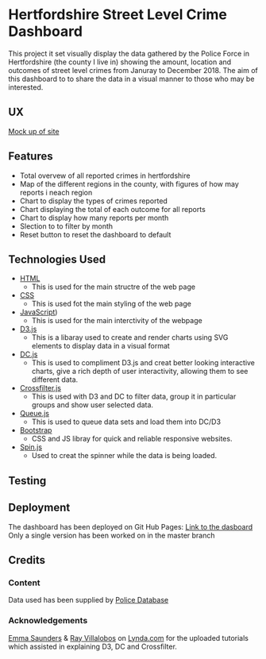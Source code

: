 # Hertfordshire Street Level Crime Dashboard #

This project it set visually display the data gathered by the Police Force in Hertfordshire (the county I live in) showing the amount, location and outcomes of street level crimes from Januray to December 2018. The aim of this dashboard to to share the data in a visual manner to those who may be interested.

## UX
[Mock up of site](CrimeDashboardLayout.png)

## Features

- Total overvew of all reported crimes in hertfordshire
- Map of the different regions in the county, with figures of how may reports i neach region
- Chart to display the types of crimes reported
- Chart displaying the total of each outcome for all reports
- Chart to display how many reports per month
- Slection to to filter by month
- Reset button to reset the dashboard to default

## Technologies Used

- [HTML](https://www.w3schools.com/html)
    - This is used for the main structre of the web page
- [CSS](https://www.w3schools.com/css)
    - This is used fot the main styling of the web page
- [JavaScript](https://www.w3schools.com/js/))
    - This is used for the main interctivity of the webpage
- [D3.js](https://d3js.org/)
    - This is a libaray used to create and render charts using SVG elements to display data in a visual format
- [DC.js](https://dc-js.github.io/dc.js/)
    - This is used to compliment D3.js and creat better looking interactive charts, give a rich depth of user interactivity, allowing them to see different data.
- [Crossfilter.js](http://square.github.io/crossfilter/)
    - This is used with D3 and DC to filter data, group it in particular groups and show user selected data.
- [Queue.js](https://github.com/d3/d3-queue)
    - This is used to queue data sets and load them into DC/D3
- [Bootstrap](https://getbootstrap.com/)
    - CSS and JS libray for quick and reliable responsive websites.
- [Spin.js](https://spin.js.org/)
    - Used to creat the spinner while the data is being loaded.

## Testing


## Deployment

The dashboard has been deployed on Git Hub Pages:
[Link to the dasboard](https://samuelwatson89.github.io/crimeDataDashboard/)
Only a single version has been worked on in the master branch

## Credits


### Content

Data used has been supplied by [Police Database](https://data.police.uk/)

### Acknowledgements
[Emma Saunders](https://www.lynda.com/Emma-Saunders/7094528-1.html) & [Ray Villalobos](https://www.lynda.com/Ray-Villalobos/832401-1.html) on [Lynda.com](https://www.lynda.com) for the uploaded tutorials which assisted in explaining D3, DC and Crossfilter.